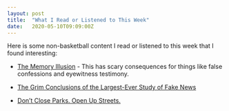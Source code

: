 ```yaml
---
layout: post
title:  "What I Read or Listened to This Week"
date:   2020-05-10T09:09:00Z
---
```

Here is some non-basketball content I read or listened to this week that I found interesting:


* [The Memory Illusion](https://soundcloud.com/youarenotsosmart/180-the-memory-illusion) - This has scary consequences for things like false confessions and eyewitness testimony.

* [The Grim Conclusions of the Largest-Ever Study of Fake News](https://www.theatlantic.com/technology/archive/2018/03/largest-study-ever-fake-news-mit-twitter/555104/)

* [Don’t Close Parks. Open Up Streets.](https://www.theatlantic.com/health/archive/2020/05/open-the-streets/611470/)

